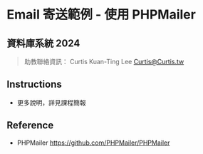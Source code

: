 # Email 寄送範例 - 使用 PHPMailer

## 資料庫系統 2024
> 助教聯絡資訊：
> Curtis Kuan-Ting Lee
> Curtis@Curtis.tw

## Instructions
- 更多說明，詳見課程簡報

## Reference
- PHPMailer
  https://github.com/PHPMailer/PHPMailer
